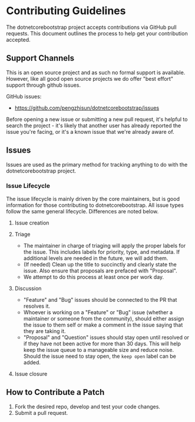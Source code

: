 <!-- refer from: https://github.com/Azure/acs-engine/blob/master/CONTRIBUTING.md -->

# Contributing Guidelines

The dotnetcorebootstrap project accepts contributions via GitHub pull requests. This document outlines the process to help get your contribution accepted.

## Support Channels

This is an open source project and as such no formal support is available. However, like all good open source projects we do offer "best effort" support through github issues.

GitHub issues:

- <https://github.com/pengzhisun/dotnetcorebootstrap/issues>

Before opening a new issue or submitting a new pull request, it's helpful to search the project - it's likely that another user has already reported the issue you're facing, or it's a known issue that we're already aware of.

## Issues

Issues are used as the primary method for tracking anything to do with the dotnetcorebootstrap project.

### Issue Lifecycle

The issue lifecycle is mainly driven by the core maintainers, but is good information for those
contributing to dotnetcorebootstrap. All issue types follow the same general lifecycle. Differences are noted below.

1. Issue creation

2. Triage
    - The maintainer in charge of triaging will apply the proper labels for the issue. This
    includes labels for priority, type, and metadata. If additional
    levels are needed in the future, we will add them.
    - (If needed) Clean up the title to succinctly and clearly state the issue. Also ensure
    that proposals are prefaced with "Proposal".
    - We attempt to do this process at least once per work day.

3. Discussion
    - "Feature" and "Bug" issues should be connected to the PR that resolves it.
    - Whoever is working on a "Feature" or "Bug" issue (whether a maintainer or someone from
    the community), should either assign the issue to them self or make a comment in the issue
    saying that they are taking it.
    - "Proposal" and "Question" issues should stay open until resolved or if they have not been
    active for more than 30 days. This will help keep the issue queue to a manageable size and
    reduce noise. Should the issue need to stay open, the `keep open` label can be added.

4. Issue closure

## How to Contribute a Patch

1. Fork the desired repo, develop and test your code changes.
2. Submit a pull request.
